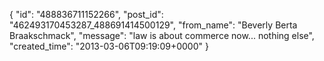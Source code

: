  {
   "id": "488836711152266",
   "post_id": "462493170453287_488691414500129",
   "from_name": "Beverly Berta Braakschmack",
   "message": "law is about commerce now... nothing else",
   "created_time": "2013-03-06T09:19:09+0000"
 }
